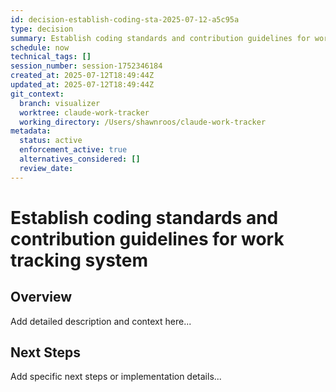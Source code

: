 ```yaml
---
id: decision-establish-coding-sta-2025-07-12-a5c95a
type: decision
summary: Establish coding standards and contribution guidelines for work tracking system
schedule: now
technical_tags: []
session_number: session-1752346184
created_at: 2025-07-12T18:49:44Z
updated_at: 2025-07-12T18:49:44Z
git_context:
  branch: visualizer
  worktree: claude-work-tracker
  working_directory: /Users/shawnroos/claude-work-tracker
metadata:
  status: active
  enforcement_active: true
  alternatives_considered: []
  review_date: 
---
```


# Establish coding standards and contribution guidelines for work tracking system

## Overview

Add detailed description and context here...

## Next Steps

Add specific next steps or implementation details...
